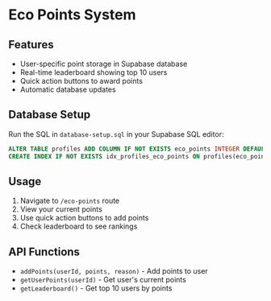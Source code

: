# Eco Points System

## Features
- User-specific point storage in Supabase database
- Real-time leaderboard showing top 10 users
- Quick action buttons to award points
- Automatic database updates

## Database Setup
Run the SQL in `database-setup.sql` in your Supabase SQL editor:
```sql
ALTER TABLE profiles ADD COLUMN IF NOT EXISTS eco_points INTEGER DEFAULT 0;
CREATE INDEX IF NOT EXISTS idx_profiles_eco_points ON profiles(eco_points DESC);
```

## Usage
1. Navigate to `/eco-points` route
2. View your current points
3. Use quick action buttons to add points
4. Check leaderboard to see rankings

## API Functions
- `addPoints(userId, points, reason)` - Add points to user
- `getUserPoints(userId)` - Get user's current points
- `getLeaderboard()` - Get top 10 users by points